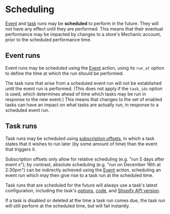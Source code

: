 # Scheduling

[Event](../actions/types/event.md) and [task](../tasks/) runs may be **scheduled** to perform in the future. They will not have any effect until they are performed. This means that their eventual performance may be impacted by changes to a store's Mechanic account, prior to the scheduled performance time.

## Event runs

Event runs may be scheduled using the [Event](../actions/types/event.md) action, using its `run_at` option to define the time at which the run should be performed.

The task runs that arise from a scheduled event run will not be established until the event run is performed. \(This does not apply if the `task_ids` option is used, which determines ahead of time which tasks may be run in response to the new event.\) This means that changes to the set of enabled tasks can have an impact on what tasks are actually run, in response to a scheduled event run.

## Task runs

Task runs may be scheduled using [subscription offsets](../tasks/subscriptions.md#offsets), in which a task states that it wishes to run later \(by some amount of time\) than the event that triggers it.

Subscription offsets only allow for relative scheduling \(e.g. "run 5 days after event x"\); by contrast, absolute scheduling \(e.g. "run on December 16th at 2:30pm"\) can be indirectly achieved using the [Event](../actions/types/event.md) action, scheduling an event run which may then give rise to a task run at the scheduled time.

Task runs that are scheduled for the future will always use a task's latest configuration, including the task's [options](../tasks/options/), [code](../tasks/code/), and [Shopify API version](../tasks/shopify-api-version.md).

If a task is disabled or deleted at the time a task run comes due, the task run will still perform at the scheduled time, but will fail instantly.

